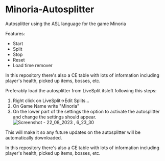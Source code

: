 # Minoria-Autosplitter
Autosplitter using the ASL language for the game Minoria

Features:
- Start
- Split
- Stop
- Reset
- Load time remover

In this repository there's also a CE table with lots of information including player's health, picked up items, bosses, etc.

Preferably load the autosplitter from LiveSplit itsleft following this steps:
1. Right click on LiveSplit->Edit Splits...
2. On Game Name write "Minoria"
3. On the lower part of the settings the option to activate the autosplitter and change the settings should appear. ![Screenshot - 22_08_2023 , 6_23_30](https://github.com/Ladnok/Minoria-Autosplitter/assets/39006045/44761f4e-746c-4463-8b99-a46ac1bd4f42)

This will make it so any future updates on the autosplitter will be automatically downloaded.

In this repository there's also a CE table with lots of information including player's health, picked up items, bosses, etc.
